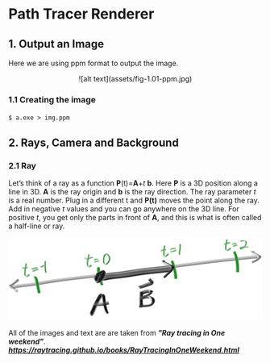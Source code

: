 # Path Tracer Renderer

## 1. Output an Image

Here we are using ppm format to output the image.

<div align="center">![alt text](assets/fig-1.01-ppm.jpg)</div>

### 1.1 Creating the image

`$ a.exe > img.ppm`

## 2. Rays, Camera and Background

### 2.1 Ray

Let’s think of a ray as a function **P**(t)=**A**+_t_ **b**. Here **P** is a 3D position along a line in 3D. **A** is the ray origin and **b** is the ray direction. The ray parameter _t_ is a real number. Plug in a different t and **P(t)** moves the point along the ray. Add in negative _t_ values and you can go anywhere on the 3D line. For positive _t_, you get only the parts in front of **A**, and this is what is often called a half-line or ray.

![alt text](assets/fig-1.02-lerp.jpg)

All of the images and text are are taken from _**"Ray tracing in One weekend"**_.
_**https://raytracing.github.io/books/RayTracingInOneWeekend.html**_
